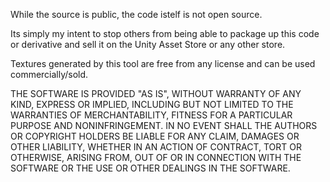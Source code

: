 While the source is public, the code istelf is not open source.

Its simply my intent to stop others from being able to package up this code or derivative and sell it on the Unity Asset Store or any other store.

Textures generated by this tool are free from any license and can be used commercially/sold.

THE SOFTWARE IS PROVIDED "AS IS", WITHOUT WARRANTY OF ANY KIND, EXPRESS OR IMPLIED, INCLUDING BUT NOT LIMITED TO THE WARRANTIES OF MERCHANTABILITY, FITNESS FOR A PARTICULAR PURPOSE AND NONINFRINGEMENT. IN NO EVENT SHALL THE AUTHORS OR COPYRIGHT HOLDERS BE LIABLE FOR ANY CLAIM, DAMAGES OR OTHER LIABILITY, WHETHER IN AN ACTION OF CONTRACT, TORT OR OTHERWISE, ARISING FROM, OUT OF OR IN CONNECTION WITH THE SOFTWARE OR THE USE OR OTHER DEALINGS IN THE SOFTWARE.
